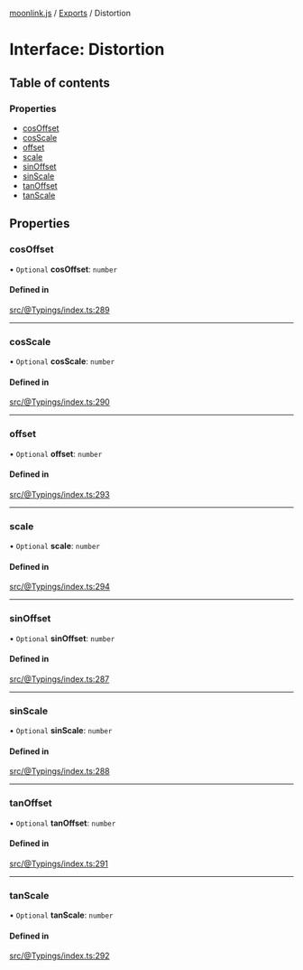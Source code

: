 [moonlink.js](../README.md) / [Exports](../modules.md) / Distortion

# Interface: Distortion

## Table of contents

### Properties

- [cosOffset](Distortion.md#cosoffset)
- [cosScale](Distortion.md#cosscale)
- [offset](Distortion.md#offset)
- [scale](Distortion.md#scale)
- [sinOffset](Distortion.md#sinoffset)
- [sinScale](Distortion.md#sinscale)
- [tanOffset](Distortion.md#tanoffset)
- [tanScale](Distortion.md#tanscale)

## Properties

### cosOffset

• `Optional` **cosOffset**: `number`

#### Defined in

[src/@Typings/index.ts:289](https://github.com/Ecliptia/moonlink.js/blob/a19be7d/src/@Typings/index.ts#L289)

___

### cosScale

• `Optional` **cosScale**: `number`

#### Defined in

[src/@Typings/index.ts:290](https://github.com/Ecliptia/moonlink.js/blob/a19be7d/src/@Typings/index.ts#L290)

___

### offset

• `Optional` **offset**: `number`

#### Defined in

[src/@Typings/index.ts:293](https://github.com/Ecliptia/moonlink.js/blob/a19be7d/src/@Typings/index.ts#L293)

___

### scale

• `Optional` **scale**: `number`

#### Defined in

[src/@Typings/index.ts:294](https://github.com/Ecliptia/moonlink.js/blob/a19be7d/src/@Typings/index.ts#L294)

___

### sinOffset

• `Optional` **sinOffset**: `number`

#### Defined in

[src/@Typings/index.ts:287](https://github.com/Ecliptia/moonlink.js/blob/a19be7d/src/@Typings/index.ts#L287)

___

### sinScale

• `Optional` **sinScale**: `number`

#### Defined in

[src/@Typings/index.ts:288](https://github.com/Ecliptia/moonlink.js/blob/a19be7d/src/@Typings/index.ts#L288)

___

### tanOffset

• `Optional` **tanOffset**: `number`

#### Defined in

[src/@Typings/index.ts:291](https://github.com/Ecliptia/moonlink.js/blob/a19be7d/src/@Typings/index.ts#L291)

___

### tanScale

• `Optional` **tanScale**: `number`

#### Defined in

[src/@Typings/index.ts:292](https://github.com/Ecliptia/moonlink.js/blob/a19be7d/src/@Typings/index.ts#L292)

